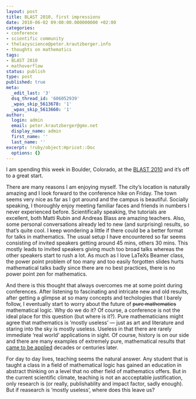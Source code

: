 ```yaml
---
layout: post
title: BLAST 2010, first impressions
date: 2010-06-02 09:00:00.000000000 +02:00
categories:
- conference
- scientific community
- thelazyscience@peter.krautzberger.info
- thoughts on mathematics
tags:
- BLAST 2010
- mathoverflow
status: publish
type: post
published: true
meta:
  _edit_last: '3'
  dsq_thread_id: '606052939'
  _wpas_skip_5613678: '1'
  _wpas_skip_5613660: '1'
author:
  login: admin
  email: peter.krautzberger@gmx.net
  display_name: admin
  first_name: ''
  last_name: ''
excerpt: !ruby/object:Hpricot::Doc
  options: {}
---
```


I am spending this week in Boulder, Colorado, at the [<span class="caps">BLAST</span> 2010](http://euclid.colorado.edu/~kasterma/blast/index.php) and it’s off to a great start.

There are many reasons I am enjoying myself. The city’s location is naturally amazing and I look forward to the conference hike on Friday. The town seems very nice as far as I got around and the campus is beautiful. Socially speaking, I thoroughly enjoy meeting familiar faces and friends in numbers I never experienced before. Scientifically speaking, the tutorials are excellent, both Matti Rubin and Andreas Blass are amazing teachers. Also, some personal conversations already led to new (and surprising) results, so that’s quite cool. I keep wondering a little if there could be a better format for talks in mathematics. The usual setup I have encountered so far seems consisting of invited speakers getting around 45 mins, others 30 mins. This mostly leads to invited speakers giving much too broad talks whereas the other speakers start to rush a lot. As much as I love LaTeXs Beamer class, the power point problem of too many and too easily forgotten slides hurts mathematical talks badly since there are no best practices, there is no power point zen for mathematics.

And there is this thought that always overcomes me at some point during conferences. After listening to fascinating and intricate new and old results, after getting a glimpse at so many concepts and techologies that I barely follow, I eventually start to worry about the future of <del>pure mathematics</del> mathematical logic. Why do we do it? Of course, a conference is not the ideal place for this question (but where is it?). Pure mathematicians might agree that mathematics is ‘mostly useless’ — just as art and literature and staring into the sky is mostly useless. Useless in that there are rarely immediate ‘real world’ applications in sight. Of course, history is on our side and there are many examples of extremely pure, mathematical results that [came to be applied](http://mathoverflow.net/questions/2556/real-world-applications-of-mathematics-by-arxiv-subject-area) decades or centuries later.

For day to day lives, teaching seems the natural answer. Any student that is taught a class in a field of mathematical logic has gained an education in abstract thinking on a level that no other field of mathematics offers. But in the current scientific climate, teaching is not an accceptable justification, only research is (or really, publishablity and impact factor, sadly enough). But if reasearch is ‘mostly useless’, where does this leave us?